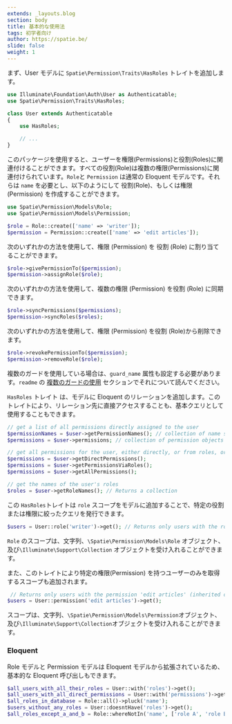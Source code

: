 ```yaml
---
extends: _layouts.blog
section: body
title: 基本的な使用法
tags: 初学者向け
author: https://spatie.be/
slide: false
weight: 1
---
```


<!-- First, add the `Spatie\Permission\Traits\HasRoles` trait to your `User` model(s): -->

まず、User モデルに `Spatie\Permission\Traits\HasRoles` トレイトを追加します。

```php
use Illuminate\Foundation\Auth\User as Authenticatable;
use Spatie\Permission\Traits\HasRoles;

class User extends Authenticatable
{
    use HasRoles;

    // ...
}
```

<!-- This package allows for users to be associated with permissions and roles. Every role is associated with multiple permissions.
A `Role` and a `Permission` are regular Eloquent models. They require a `name` and can be created like this: -->

このパッケージを使用すると、ユーザーを権限(Permissions)と役割(Roles)に関連付けることができます。すべての役割(Role)は複数の権限(Permissions)に関連付けられています。`Role`と `Permission` は通常の Eloquent モデルです。それらは `name` を必要とし、以下のようにして 役割(Role)、もしくは権限(Permission) を作成することができます。

```php
use Spatie\Permission\Models\Role;
use Spatie\Permission\Models\Permission;

$role = Role::create(['name' => 'writer']);
$permission = Permission::create(['name' => 'edit articles']);
```

<!-- A permission can be assigned to a role using 1 of these methods: -->

次のいずれかの方法を使用して、権限 (Permission) を 役割 (Role) に割り当てることができます。

```php
$role->givePermissionTo($permission);
$permission->assignRole($role);
```

<!-- Multiple permissions can be synced to a role using 1 of these methods: -->

次のいずれかの方法を使用して、複数の権限 (Permission) を役割 (Role) に同期できます。

```php
$role->syncPermissions($permissions);
$permission->syncRoles($roles);
```

<!-- A permission can be removed from a role using 1 of these methods: -->

次のいずれかの方法を使用して、権限 (Permission) を役割 (Role)から削除できます。

```php
$role->revokePermissionTo($permission);
$permission->removeRole($role);
```

<!-- If you're using multiple guards the `guard_name` attribute needs to be set as well. Read about it in the [using multiple guards](./multiple-guards) section of the readme.

The `HasRoles` trait adds Eloquent relationships to your models, which can be accessed directly or used as a base query: -->

複数のガードを使用している場合は、`guard_name` 属性も設定する必要があります。`readme` の [複数のガードの使用](./multiple-guards) セクションでそれについて読んでください。

`HasRoles` トレイト は、モデルに Eloquent のリレーションを追加します。このトレイトにより、リレーション先に直接アクセスすることも、基本クエリとして使用することもできます。

```php
// get a list of all permissions directly assigned to the user
$permissionNames = $user->getPermissionNames(); // collection of name strings
$permissions = $user->permissions; // collection of permission objects

// get all permissions for the user, either directly, or from roles, or from both
$permissions = $user->getDirectPermissions();
$permissions = $user->getPermissionsViaRoles();
$permissions = $user->getAllPermissions();

// get the names of the user's roles
$roles = $user->getRoleNames(); // Returns a collection
```

<!-- The `HasRoles` trait also adds a `role` scope to your models to scope the query to certain roles or permissions: -->

この `HasRoles`トレイトは `role` スコープをモデルに追加することで、特定の役割または権限に絞ったクエリを発行できます。

```php
$users = User::role('writer')->get(); // Returns only users with the role 'writer'
```

<!-- The `role` scope can accept a string, a `\Spatie\Permission\Models\Role` object or an `\Illuminate\Support\Collection` object.

The same trait also adds a scope to only get users that have a certain permission. -->

`Role` のスコープは、文字列、`\Spatie\Permission\Models\Role` オブジェクト、及び`\Illuminate\Support\Collection` オブジェクトを受け入れることができます。

また、このトレイトにより特定の権限(Permission) を持つユーザーのみを取得するスコープも追加されます。

```php
 // Returns only users with the permission 'edit articles' (inherited or directly)
$users = User::permission('edit articles')->get();
```

<!-- The scope can accept a string, a `\Spatie\Permission\Models\Permission` object or an `\Illuminate\Support\Collection` object. -->

スコープは、文字列、`\Spatie\Permission\Models\Permission`オブジェクト、及び`\Illuminate\Support\Collection`オブジェクトを受け入れることができます。

### Eloquent

<!-- Since Role and Permission models are extended from Eloquent models, basic Eloquent calls can be used as well: -->

Role モデルと Permission モデルは Eloquent モデルから拡張されているため、基本的な Eloquent 呼び出しもできます。

```php
$all_users_with_all_their_roles = User::with('roles')->get();
$all_users_with_all_direct_permissions = User::with('permissions')->get();
$all_roles_in_database = Role::all()->pluck('name');
$users_without_any_roles = User::doesntHave('roles')->get();
$all_roles_except_a_and_b = Role::whereNotIn('name', ['role A', 'role B'])->get();
```
